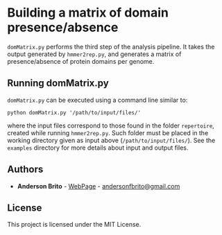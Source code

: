 # Building a matrix of domain presence/absence

`domMatrix.py` performs the third step of the analysis pipeline. It takes the output generated by `hmmer2rep.py`, and generates a matrix of presence/absence of protein domains per genome.

## Running domMatrix.py

`domMatrix.py` can be executed using a command line similar to:

```
python domMatrix.py '/path/to/input/files/'
```

where the input files correspond to those found in the folder `repertoire`, created while running `hmmer2rep.py`. Such folder must be placed in the working directory given as input above (`/path/to/input/files/`). See the `examples` directory for more details about input and output files.


## Authors

* **Anderson Brito** - [WebPage](https://andersonbrito.github.io/) - andersonfbrito@gmail.com

## License

This project is licensed under the MIT License.

<!---
--->
